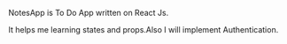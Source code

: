 NotesApp is To Do App written on React Js.

It helps me learning states and props.Also I will implement Authentication.
